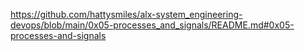 https://github.com/hattysmiles/alx-system_engineering-devops/blob/main/0x05-processes_and_signals/README.md#0x05-processes-and-signals
